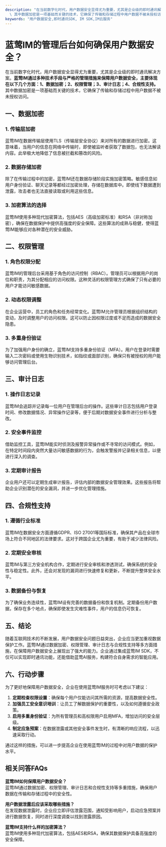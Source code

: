 ```yaml
---
description: "在当前数字化时代，用户数据安全显得尤为重要，尤其是企业级的即时通讯解决方案。**蓝莺IM通过多种技术手段与严格的管理措施来保障用户数据安全，主要体现在以下几个方面：1、数据加密；2、权限管理；3、审计日志；4、合规性支持。**\
  \ 其中数据加密是一项基础而关键的技术，它确保了传输和存储过程中用户数据不被未授权访问。"
keywords: "用户数据安全,即时通讯SDK, IM SDK,IM云服务"
---
```

# 蓝莺IM的管理后台如何确保用户数据安全？

在当前数字化时代，用户数据安全显得尤为重要，尤其是企业级的即时通讯解决方案。**蓝莺IM通过多种技术手段与严格的管理措施来保障用户数据安全，主要体现在以下几个方面：1、数据加密；2、权限管理；3、审计日志；4、合规性支持。** 其中数据加密是一项基础而关键的技术，它确保了传输和存储过程中用户数据不被未授权访问。

## 一、数据加密

### 1. 传输层加密

蓝莺IM在数据传输层使用TLS（传输层安全协议）来对所有的数据进行加密。这意味着，当用户的信息在网络中传输时，即使被监听者获取了数据包，也无法解读内容。此举极大地降低了信息被拦截和篡改的风险。

### 2. 数据存储加密

除了在传输过程中的加密，蓝莺IM还在数据存储阶段实施加密策略。敏感信息如用户身份验证、聊天记录等都经过加密处理，存储在数据库中。即使线下数据遭到泄露，攻击者也无法直接读取或利用这些信息。

### 3. 加密算法的选择

蓝莺IM使用多种现代加密算法，包括AES（高级加密标准）和RSA（非对称加密），确保在数据保护中提供高强度的安全保障。这些算法的成熟与稳健，使得蓝莺IM能够应对各种潜在的安全威胁。

## 二、权限管理

### 1. 角色权限分配

蓝莺IM的管理后台采用基于角色的访问控制（RBAC）。管理员可以根据用户的岗位和职责，为其分配相应的访问权限。这种灵活的权限管理方式确保了只有必要的用户才能访问敏感数据。

### 2. 动态权限调整

在企业运营中，员工的角色和任务经常变化。蓝莺IM允许管理员根据组织结构的变动，及时调整用户的访问权限。这可以防止因权限过度或不足而造成的数据安全隐患。

### 3. 多重身份验证

为了加强用户身份的确立，蓝莺IM支持多重身份验证（MFA）。用户在登录时需要输入二次密码或使用生物识别技术，如指纹或面部识别，确保只有被授权的用户能够访问管理后台。

## 三、审计日志

### 1. 操作日志记录

蓝莺IM会追踪并记录每一位用户在管理后台的操作。这些审计日志包括用户登录时间、修改数据情况、异常操作记录等，便于后期对数据安全事件进行分析与整改。

### 2. 安全事件监控

借助监控工具，蓝莺IM能实时侦测及报警异常操作或不寻常的访问模式。例如，在特定时间段内突然大量访问敏感数据的行为，会触发警报并记录相关信息，以便进行深入的调查。

### 3. 定期审计报告

企业用户还可以定期生成审计报告，评估内部的数据安全管理效果。这些报告将帮助企业识别潜在的安全漏洞，并进一步优化管理措施。

## 四、合规性支持

### 1. 遵循行业标准

蓝莺IM在数据安全方面遵循GDPR、ISO 27001等国际标准，确保其产品在全球市场上符合不同地区的法律要求。这对于跨国企业尤为重要，有助于减少法律风险。

### 2. 定期安全审核

蓝莺IM与第三方安全机构合作，定期进行安全审核和渗透测试，确保系统的安全性与稳定性。此外，还会对发现的漏洞进行快速修复和更新，不断提升整体安全水平。

### 3. 数据备份与恢复

为了确保业务连续性，蓝莺IM设有完善的数据备份和恢复机制。定期备份用户数据，保存在多个地点，确保即使发生灾难性事件，用户的信息仍可恢复。

## 五、结论

随着互联网技术的不断发展，用户数据安全问题日益突出，企业应当更加重视数据保护工作。蓝莺IM通过数据加密、权限管理、审计日志与合规性支持等多方面措施，在保障用户数据安全上展现出了强大的能力。企业通过集成蓝莺IM SDK，不仅可以实现即时通讯功能，还能借助蓝莺AI服务，构建符合自身需求的智能应用。

## 六、行动步骤

为了更好地保障用户数据安全，企业在使用蓝莺IM服务时可考虑以下建议：

1. **定期检查权限设置**：确保每个用户仅能访问其所需的资源，提高数据安全性。
2. **加强员工安全意识培训**：让员工了解数据保护的重要性，以及如何遵循安全政策。
3. **启用多重身份验证**：为所有管理员和高权限用户启用MFA，增加访问的安全层级。
4. **制定应急预案**：在数据泄露或其他安全事件发生时，有清晰的响应流程，以迅速采取行动。

通过这样的措施，可以进一步提高企业在使用蓝莺IM的过程中对用户数据的保护水平。

## 相关问答FAQs

**蓝莺IM如何保障用户数据安全？**  
蓝莺IM通过数据加密、权限管理、审计日志和合规性支持等多重措施，确保用户数据在传输和存储过程中的安全性。

**用户数据泄露后应该采取哪些措施？**  
在发现数据泄露时，企业应立即评估泄露范围，通知受影响用户，启动应急预案并进行数据恢复，同时进行深度调查以找到泄露原因。

**蓝莺IM支持什么样的加密算法？**  
蓝莺IM使用多种现代加密算法，包括AES和RSA，确保其数据保护具备高强度的安全保障。
